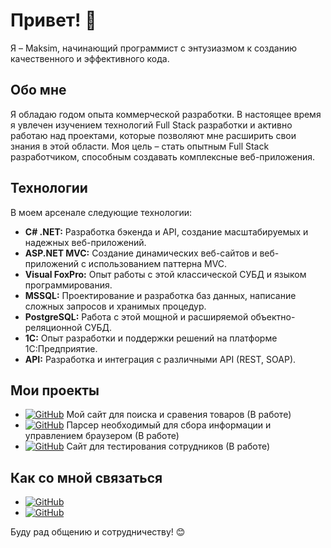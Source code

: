 # Привет! 👋

Я – Maksim, начинающий программист с энтузиазмом к созданию качественного и эффективного кода.

## Обо мне

Я обладаю годом опыта коммерческой разработки.  В настоящее время я увлечен изучением технологий Full Stack разработки и активно работаю над проектами, которые позволяют мне расширить свои знания в этой области.  Моя цель – стать опытным Full Stack разработчиком, способным создавать комплексные веб-приложения.

## Технологии

В моем арсенале следующие технологии:

*   **C# .NET:**  Разработка бэкенда и API, создание масштабируемых и надежных веб-приложений.
*   **ASP.NET MVC:** Создание динамических веб-сайтов и веб-приложений с использованием паттерна MVC.
*   **Visual FoxPro:** Опыт работы с этой классической СУБД и языком программирования.
*   **MSSQL:** Проектирование и разработка баз данных, написание сложных запросов и хранимых процедур.
*   **PostgreSQL:** Работа с этой мощной и расширяемой объектно-реляционной СУБД.
*   **1C:** Опыт разработки и поддержки решений на платформе 1С:Предприятие.
*   **API:** Разработка и интеграция с различными API (REST, SOAP).

## Мои проекты

*	[![GitHub](https://img.shields.io/badge/GitHub-ProductFinder-green)](https://github.com/LuckyCrypt/ProductFinder) Мой сайт для поиска и сравения товаров (В работе)
*	[![GitHub](https://img.shields.io/badge/GitHub-PythonParser-green)](https://github.com/LuckyCrypt/PytonParser) Парсер необходимый для сбора информации и управлением браузером (В работе)
*	[![GitHub](https://img.shields.io/badge/GitHub-TestQuest-green)](https://github.com/LuckyCrypt/TestQuest) Сайт для тестирования сотрудников (В работе)


## Как со мной связаться

*   [![GitHub](https://img.shields.io/badge/Почта-feefef00@mail.ru-green)]()
*   [![GitHub](https://img.shields.io/badge/Telegramm-@MaksLuck-blue)](https://t.me/MaksLuck)

Буду рад общению и сотрудничеству! 😊